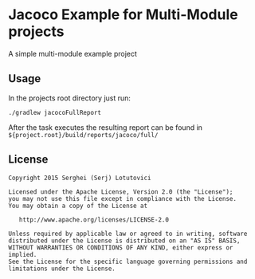 Jacoco Example for Multi-Module projects
========================================

A simple multi-module example project

Usage
-----

In the projects root directory just run:

```
./gradlew jacocoFullReport
```

After the task executes the resulting report can be found in `${project.root}/build/reports/jacoco/full/`

License
-------

    Copyright 2015 Serghei (Serj) Lotutovici

    Licensed under the Apache License, Version 2.0 (the "License");
    you may not use this file except in compliance with the License.
    You may obtain a copy of the License at

       http://www.apache.org/licenses/LICENSE-2.0

    Unless required by applicable law or agreed to in writing, software
    distributed under the License is distributed on an "AS IS" BASIS,
    WITHOUT WARRANTIES OR CONDITIONS OF ANY KIND, either express or implied.
    See the License for the specific language governing permissions and
    limitations under the License.